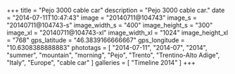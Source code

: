 +++
title = "Pejo 3000 cable car"
description = "Pejo 3000 cable car."
date = "2014-07-11T10:47:43"
image = "20140711@104743"
image_s = "20140711@104743-s"
image_width_s = "400"
image_height_s = "300"
image_xl = "20140711@104743-xl"
image_width_xl = "1024"
image_height_xl = "768"
gps_latitude = "46.3839166666667"
gps_longitude = "10.6308388888883"
phototags = [ "2014-07-11", "2014-07", "2014", "summer", "mountain", "morning", "Pejo", "Trento", "Trentino-Alto Adige", "Italy", "Europe", "cable car" ]
galleries = [ "Timeline 2014" ]
+++

